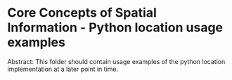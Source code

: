 Core Concepts of Spatial Information - Python location usage examples
=====================================================================

Abstract: This folder should contain usage examples of the python location implementation at a later point in time.
